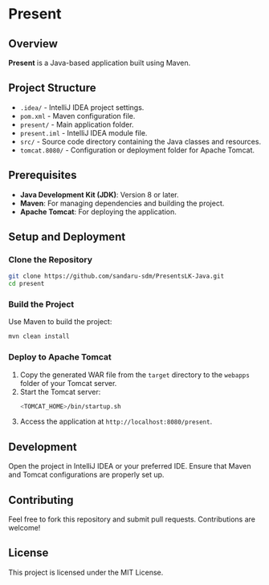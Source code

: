 
# Present

## Overview
**Present** is a Java-based application built using Maven.

## Project Structure
- `.idea/` - IntelliJ IDEA project settings.
- `pom.xml` - Maven configuration file.
- `present/` - Main application folder.
- `present.iml` - IntelliJ IDEA module file.
- `src/` - Source code directory containing the Java classes and resources.
- `tomcat.8080/` - Configuration or deployment folder for Apache Tomcat.

## Prerequisites
- **Java Development Kit (JDK)**: Version 8 or later.
- **Maven**: For managing dependencies and building the project.
- **Apache Tomcat**: For deploying the application.

## Setup and Deployment

### Clone the Repository
```bash
git clone https://github.com/sandaru-sdm/PresentsLK-Java.git
cd present
```

### Build the Project
Use Maven to build the project:
```bash
mvn clean install
```

### Deploy to Apache Tomcat
1. Copy the generated WAR file from the `target` directory to the `webapps` folder of your Tomcat server.
2. Start the Tomcat server:
   ```bash
   <TOMCAT_HOME>/bin/startup.sh
   ```
3. Access the application at `http://localhost:8080/present`.

## Development
Open the project in IntelliJ IDEA or your preferred IDE. Ensure that Maven and Tomcat configurations are properly set up.

## Contributing
Feel free to fork this repository and submit pull requests. Contributions are welcome!

## License
This project is licensed under the MIT License.
